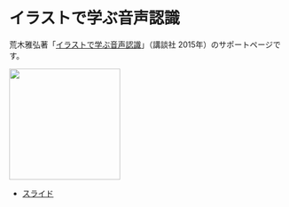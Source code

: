 # イラストで学ぶ音声認識

荒木雅弘著「<a href="http://www.kspub.co.jp/book/detail/1538245.html">イラストで学ぶ音声認識</a>」（講談社 2015年）のサポートページです。

<img src="https://www.kspub.co.jp/book/detail/images/%E3%82%A4%E3%83%A9%E3%82%B9%E3%83%88%E3%81%A7%E5%AD%A6%E3%81%B6%E9%9F%B3%E5%A3%B0%E8%AA%8D%E8%AD%98.jpg" width="200pt"/>

* [スライド](https://masahiroaraki.github.io/GuideToASR/)
